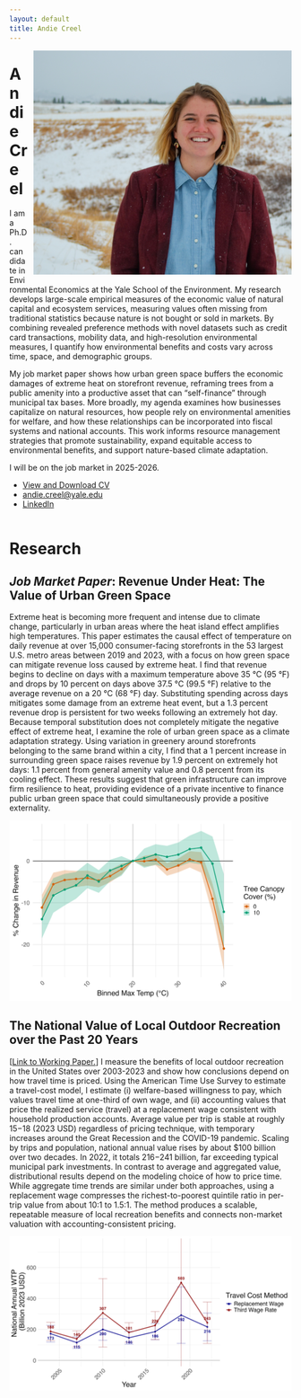 ```yaml
---
layout: default
title: Andie Creel
---
```


<div style="float: right; margin-left: 10px; margin-bottom: 10px;">
    <img src="photos/DSC_0102.jpg" alt="Andie Creel" style="max-height: 400px;">
</div>

# Andie Creel 
I am a Ph.D. candidate in Environmental Economics at the Yale School of the Environment. My research develops large-scale empirical measures of the economic value of natural capital and ecosystem services, measuring values often missing from traditional statistics because nature is not bought or sold in markets. By combining revealed preference methods with novel datasets such as credit card transactions, mobility data, and high-resolution environmental measures, I quantify how environmental benefits and costs vary across time, space, and demographic groups.

My job market paper shows how urban green space buffers the economic damages of extreme heat on storefront revenue, reframing trees from a public amenity into a productive asset that can “self-finance” through municipal tax bases. More broadly, my agenda examines how businesses capitalize on natural resources, how people rely on environmental amenities for welfare, and how these relationships can be incorporated into fiscal systems and national accounts. This work informs resource management strategies that promote sustainability, expand equitable access to environmental benefits, and support nature-based climate adaptation.

I will be on the job market in 2025-2026.

- [View and Download CV](creel_cv.pdf)
- [andie.creel@yale.edu](mailto:andie.creel@yale.edu)
- [LinkedIn](https://www.linkedin.com/in/andie-creel-7552b9b1/)

<div style="clear: both;"></div>

# Research

## *Job Market Paper*: Revenue Under Heat: The Value of Urban Green Space

Extreme heat is becoming more frequent and intense due to climate change, particularly in urban areas where the heat island effect amplifies high temperatures. This paper estimates the causal effect of temperature on daily revenue at over 15,000 consumer-facing storefronts in the 53 largest U.S. metro areas between 2019 and 2023, with a focus on how green space can mitigate revenue loss caused by extreme heat. I find that revenue begins to decline on days with a maximum temperature above 35 °C (95 °F) and drops by 10 percent on days above 37.5 °C (99.5 °F) relative to the average revenue on a 20 °C (68 °F) day. Substituting spending across days mitigates some damage from an extreme heat event, but a 1.3 percent revenue drop is persistent for two weeks following an extremely hot day. Because temporal substitution does not completely mitigate the negative effect of extreme heat, I examine the role of urban green space as a climate adaptation strategy. Using variation in greenery around storefronts belonging to the same brand within a city, I find that a 1 percent increase in surrounding green space raises revenue by 1.9 percent on extremely hot days: 1.1 percent from general amenity value and 0.8 percent from its cooling effect. These results suggest that green infrastructure can improve firm resilience to heat, providing evidence of a private incentive to finance public urban green space that could simultaneously provide a positive externality. 

![Figure 2](figures/green_space_2.5.jpg)

## The National Value of Local Outdoor Recreation over the Past 20 Years

\[[Link to Working Paper.](working_papers/creel_local_recreation.pdf)\] I measure the benefits of local outdoor recreation in the United States over 2003-2023 and show how conclusions depend on how travel time is priced. Using the American Time Use Survey to estimate a travel-cost model, I estimate (i) welfare-based willingness to pay, which values travel time at one-third of own wage, and (ii) accounting values that price the realized service (travel) at a replacement wage consistent with household production accounts. Average value per trip is stable at roughly $15-$18 (2023 USD) regardless of pricing technique, with temporary increases around the Great Recession and the COVID-19 pandemic. Scaling by trips and population, national annual value rises by about $100 billion over two decades. In 2022, it totals $216-$241 billion, far exceeding typical municipal park investments. In contrast to average and aggregated value, distributional results depend on the modeling choice of how to price time. While aggregate time trends are similar under both approaches, using a replacement wage compresses the richest-to-poorest quintile ratio in per-trip value from about 10:1 to 1.5:1. The method produces a scalable, repeatable measure of local recreation benefits and connects non-market valuation with accounting-consistent pricing. 


![Figure 1](figures/pref_WTP_national.png)




